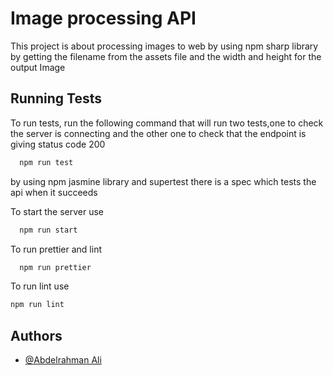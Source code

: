
# Image processing API

This project is about processing images to web by using npm sharp
library by getting the filename from the assets file and the width
and height for the output Image
## Running Tests

To run tests, run the following command that will run two tests,one to check the server is connecting and the other one to check that the endpoint is giving status code 200

```bash
  npm run test
```
by using npm jasmine library and supertest there is a spec which tests the api when it succeeds 

To start the server use 
```bash
  npm run start
```

To run prettier and lint

```bash
  npm run prettier 
```

To run lint use
```bash
npm run lint
```



## Authors

- [@Abdelrahman Ali](https://www.github.com/AbdelrahmanAli12)

